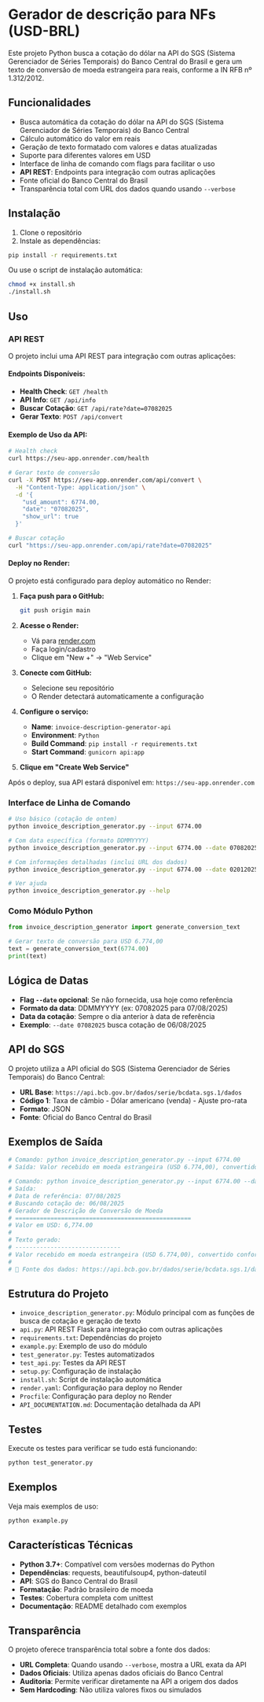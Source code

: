 # Gerador de descrição para NFs (USD-BRL)

Este projeto Python busca a cotação do dólar na API do SGS (Sistema Gerenciador de Séries Temporais) do Banco Central do Brasil e gera um texto de conversão de moeda estrangeira para reais, conforme a IN RFB nº 1.312/2012.

## Funcionalidades

- Busca automática da cotação do dólar na API do SGS (Sistema Gerenciador de Séries Temporais) do Banco Central
- Cálculo automático do valor em reais
- Geração de texto formatado com valores e datas atualizadas
- Suporte para diferentes valores em USD
- Interface de linha de comando com flags para facilitar o uso
- **API REST**: Endpoints para integração com outras aplicações
- Fonte oficial do Banco Central do Brasil
- Transparência total com URL dos dados quando usando `--verbose`

## Instalação

1. Clone o repositório
2. Instale as dependências:
```bash
pip install -r requirements.txt
```

Ou use o script de instalação automática:
```bash
chmod +x install.sh
./install.sh
```

## Uso

### API REST

O projeto inclui uma API REST para integração com outras aplicações:

#### **Endpoints Disponíveis:**

- **Health Check**: `GET /health`
- **API Info**: `GET /api/info`
- **Buscar Cotação**: `GET /api/rate?date=07082025`
- **Gerar Texto**: `POST /api/convert`

#### **Exemplo de Uso da API:**

```bash
# Health check
curl https://seu-app.onrender.com/health

# Gerar texto de conversão
curl -X POST https://seu-app.onrender.com/api/convert \
  -H "Content-Type: application/json" \
  -d '{
    "usd_amount": 6774.00,
    "date": "07082025",
    "show_url": true
  }'

# Buscar cotação
curl "https://seu-app.onrender.com/api/rate?date=07082025"
```

#### **Deploy no Render:**

O projeto está configurado para deploy automático no Render:

1. **Faça push para o GitHub:**
   ```bash
   git push origin main
   ```

2. **Acesse o Render:**
   - Vá para [render.com](https://render.com)
   - Faça login/cadastro
   - Clique em "New +" → "Web Service"

3. **Conecte com GitHub:**
   - Selecione seu repositório
   - O Render detectará automaticamente a configuração

4. **Configure o serviço:**
   - **Name**: `invoice-description-generator-api`
   - **Environment**: `Python`
   - **Build Command**: `pip install -r requirements.txt`
   - **Start Command**: `gunicorn api:app`

5. **Clique em "Create Web Service"**

Após o deploy, sua API estará disponível em: `https://seu-app.onrender.com`

### Interface de Linha de Comando

```bash
# Uso básico (cotação de ontem)
python invoice_description_generator.py --input 6774.00

# Com data específica (formato DDMMYYYY)
python invoice_description_generator.py --input 6774.00 --date 07082025

# Com informações detalhadas (inclui URL dos dados)
python invoice_description_generator.py --input 6774.00 --date 02012025 --verbose

# Ver ajuda
python invoice_description_generator.py --help
```

### Como Módulo Python

```python
from invoice_description_generator import generate_conversion_text

# Gerar texto de conversão para USD 6.774,00
text = generate_conversion_text(6774.00)
print(text)
```

## Lógica de Datas

- **Flag `--date` opcional**: Se não fornecida, usa hoje como referência
- **Formato da data**: DDMMYYYY (ex: 07082025 para 07/08/2025)
- **Data da cotação**: Sempre o dia anterior à data de referência
- **Exemplo**: `--date 07082025` busca cotação de 06/08/2025

## API do SGS

O projeto utiliza a API oficial do SGS (Sistema Gerenciador de Séries Temporais) do Banco Central:

- **URL Base**: `https://api.bcb.gov.br/dados/serie/bcdata.sgs.1/dados`
- **Código 1**: Taxa de câmbio - Dólar americano (venda) - Ajuste pro-rata
- **Formato**: JSON
- **Fonte**: Oficial do Banco Central do Brasil

## Exemplos de Saída

```bash
# Comando: python invoice_description_generator.py --input 6774.00
# Saída: Valor recebido em moeda estrangeira (USD 6.774,00), convertido conforme PTAX de venda de 07/08/2025 (R$ 5,4638), conforme IN RFB nº 1.312/2012. Valor total em reais: R$ 37.011,78.

# Comando: python invoice_description_generator.py --input 6774.00 --date 07082025 --verbose
# Saída: 
# Data de referência: 07/08/2025
# Buscando cotação de: 06/08/2025
# Gerador de Descrição de Conversão de Moeda
# ==================================================
# Valor em USD: 6,774.00
# 
# Texto gerado:
# ------------------------------
# Valor recebido em moeda estrangeira (USD 6.774,00), convertido conforme PTAX de venda de 06/08/2025 (R$ 5,4802), conforme IN RFB nº 1.312/2012. Valor total em reais: R$ 37.122,87.
# 
# 🔗 Fonte dos dados: https://api.bcb.gov.br/dados/serie/bcdata.sgs.1/dados?formato=json&dataInicial=06/08/2025&dataFinal=06/08/2025
```

## Estrutura do Projeto

- `invoice_description_generator.py`: Módulo principal com as funções de busca de cotação e geração de texto
- `api.py`: API REST Flask para integração com outras aplicações
- `requirements.txt`: Dependências do projeto
- `example.py`: Exemplo de uso do módulo
- `test_generator.py`: Testes automatizados
- `test_api.py`: Testes da API REST
- `setup.py`: Configuração de instalação
- `install.sh`: Script de instalação automática
- `render.yaml`: Configuração para deploy no Render
- `Procfile`: Configuração para deploy no Render
- `API_DOCUMENTATION.md`: Documentação detalhada da API

## Testes

Execute os testes para verificar se tudo está funcionando:

```bash
python test_generator.py
```

## Exemplos

Veja mais exemplos de uso:

```bash
python example.py
```

## Características Técnicas

- **Python 3.7+**: Compatível com versões modernas do Python
- **Dependências**: requests, beautifulsoup4, python-dateutil
- **API**: SGS do Banco Central do Brasil
- **Formatação**: Padrão brasileiro de moeda
- **Testes**: Cobertura completa com unittest
- **Documentação**: README detalhado com exemplos

## Transparência

O projeto oferece transparência total sobre a fonte dos dados:

- **URL Completa**: Quando usando `--verbose`, mostra a URL exata da API
- **Dados Oficiais**: Utiliza apenas dados oficiais do Banco Central
- **Auditoria**: Permite verificar diretamente na API a origem dos dados
- **Sem Hardcoding**: Não utiliza valores fixos ou simulados
